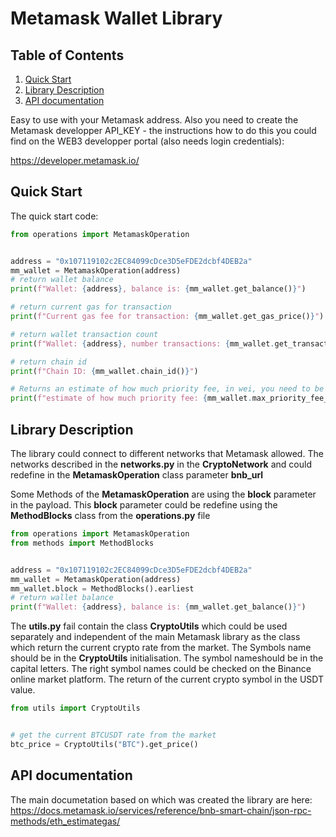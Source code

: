 # Metamask Wallet Library

## Table of Contents

 1. [Quick Start](#quick-start)
 2. [Library Description](#library-description)
 3. [API documentation](#api-documentation)

Easy to use with your Metamask address. Also you need to create 
the Metamask developper API_KEY - the instructions how to do 
this you could find on the WEB3 developper portal (also needs 
login credentials):

https://developer.metamask.io/

## Quick Start

The quick start code:

```python
from operations import MetamaskOperation


address = "0x107119102c2EC84099cDce3D5eFDE2dcbf4DEB2a"
mm_wallet = MetamaskOperation(address)
# return wallet balance
print(f"Wallet: {address}, balance is: {mm_wallet.get_balance()}")

# return current gas for transaction
print(f"Current gas fee for transaction: {mm_wallet.get_gas_price()}")

# return wallet transaction count
print(f"Wallet: {address}, number transactions: {mm_wallet.get_transaction_count()}")

# return chain id
print(f"Chain ID: {mm_wallet.chain_id()}")

# Returns an estimate of how much priority fee, in wei, you need to be included in a block.
print(f"estimate of how much priority fee: {mm_wallet.max_priority_fee_per_gas()}")
```

## Library Description

The library could connect to different networks that Metamask allowed. The networks 
described in the **networks.py** in the **CryptoNetwork** and could redefine in the 
**MetamaskOperation** class parameter **bnb_url**

Some Methods of the **MetamaskOperation** are using the **block** parameter in the 
payload. This **block** parameter could be redefine using the **MethodBlocks** class 
from the **operations.py** file

```python
from operations import MetamaskOperation
from methods import MethodBlocks


address = "0x107119102c2EC84099cDce3D5eFDE2dcbf4DEB2a"
mm_wallet = MetamaskOperation(address)
mm_wallet.block = MethodBlocks().earliest
# return wallet balance
print(f"Wallet: {address}, balance is: {mm_wallet.get_balance()}")
```

The **utils.py** fail contain the class **CryptoUtils** which could be used separately 
and independent of the main Metamask library as the class which return the current 
crypto rate from the market. The Symbols name should be in the **CryptoUtils** 
initialisation. The symbol nameshould be in the capital letters. The right symbol 
names could be checked on the Binance online market platform. The return of the 
current crypto symbol in the USDT value.

```python
from utils import CryptoUtils


# get the current BTCUSDT rate from the market
btc_price = CryptoUtils("BTC").get_price()
```


## API documentation
The main documetation based on which was created the library are here:
https://docs.metamask.io/services/reference/bnb-smart-chain/json-rpc-methods/eth_estimategas/
